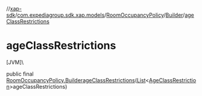 //[xap-sdk](../../../../index.md)/[com.expediagroup.sdk.xap.models](../../index.md)/[RoomOccupancyPolicy](../index.md)/[Builder](index.md)/[ageClassRestrictions](age-class-restrictions.md)

# ageClassRestrictions

[JVM]\

public final [RoomOccupancyPolicy.Builder](index.md)[ageClassRestrictions](age-class-restrictions.md)([List](https://docs.oracle.com/javase/8/docs/api/java/util/List.html)&lt;[AgeClassRestriction](../../-age-class-restriction/index.md)&gt;ageClassRestrictions)
